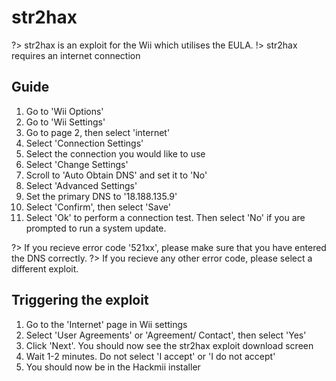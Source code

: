 # str2hax

?> str2hax is an exploit for the Wii which utilises the EULA.
!> str2hax requires an internet connection

## Guide

1. Go to 'Wii Options'
2. Go to 'Wii Settings'
3. Go to page 2, then select 'internet'
4. Select 'Connection Settings'
5. Select the connection you would like to use
6. Select 'Change Settings'
7. Scroll to 'Auto Obtain DNS' and set it to 'No'
8. Select 'Advanced Settings'
9. Set the primary DNS to '18.188.135.9'
10. Select 'Confirm', then select 'Save'
11. Select 'Ok' to perform a connection test. Then select 'No' if you are prompted to run a system update.

?> If you recieve error code '521xx', please make sure that you have entered the DNS correctly.
?> If you recieve any other error code, please select a different exploit.

## Triggering the exploit

1. Go to the 'Internet' page in Wii settings
2. Select 'User Agreements' or 'Agreement/ Contact', then select 'Yes'
3. Click 'Next'. You should now see the str2hax exploit download screen
4. Wait 1-2 minutes. Do not select 'I accept' or 'I do not accept'
5. You should now be in the Hackmii installer